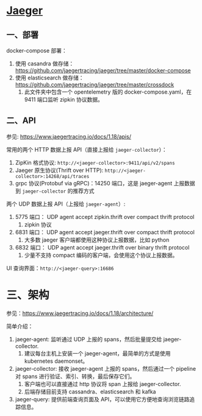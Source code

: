 # [Jaeger](https://github.com/jaegertracing/jaeger/)

## 一、部署

docker-compose 部署：

1. 使用 casandra 做存储：https://github.com/jaegertracing/jaeger/tree/master/docker-compose
1. 使用 elasticsearch 做存储：https://github.com/jaegertracing/jaeger/tree/master/crossdock
   1. 此文件夹中包含一个 opentelemetry 版的 docker-compose.yaml，在 9411 端口监听 zipkin 协议数据。


## 二、API

参见: https://www.jaegertracing.io/docs/1.18/apis/

常用的两个 HTTP 数据上报 API（直接上报给 `jaeger-collector`）：

1. ZipKin 格式协议: `http://<jaeger-collector>:9411/api/v2/spans`
1. Jaeger 原生协议(Thrift over HTTP): `http://<jaeger-collector>:14268/api/traces`
2. grpc 协议(Protobuf via gRPC)：14250 端口，这是 jaeger-agent 上报数据到 `jaeger-collector` 的推荐方式

两个 UDP 数据上报 API（上报给 `jaeger-agent`）: 

1. 5775 端口： UDP   agent accept zipkin.thrift over compact thrift protocol
   1. zipkin 协议
2. 6831 端口：	UDP	agent	accept jaeger.thrift over compact thrift protocol
   1. 大多数 jaeger 客户端都使用这种协议上报数据，比如 python
3. 6832 端口：	UDP	agent	accept jaeger.thrift over binary thrift protocol
   1. 少量不支持 compact 编码的客户端，会使用这个协议上报数据。

UI 查询界面：`http://<jaeger-query>:16686`


# 三、架构

参见：https://www.jaegertracing.io/docs/1.18/architecture/

简单介绍：

1. jaeger-agent: 监听通过 UDP 上报的 spans，然后批量提交给 jaeger-collector.
   1. 建议每台主机上安装一个 jaeger-agent，最简单的方式是使用 kubernetes daemonset。
2. jaeger-collector: 接收 jaeger-agent 上报的 spans，然后通过一个 pipeline 对 spans 进行验证、索引、转换，最后保存它们。
   1. 客户端也可以直接通过 http 协议将 span 上报给 jaeger-collector.
   2. 后端存储目前支持 cassandra、elasticsearch 和 kafka
3. jaeger-query: 提供前端查询页面及 API，可以使用它方便地查询浏览链路追踪信息。
